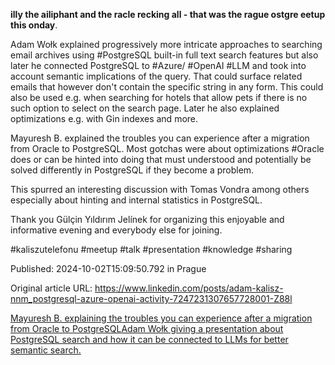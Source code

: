 **illy the ailiphant and the racle recking all **-** that was the rague ostgre eetup this onday**.


Adam Wołk explained progressively more intricate approaches to searching email archives using #PostgreSQL built-in full text search features but also later he connected PostgreSQL to #Azure/ #OpenAI #LLM and took into account semantic implications of the query. That could surface related emails that however don't contain the specific string in any form. This could also be used e.g. when searching for hotels that allow pets if there is no such option to select on the search page. Later he also explained optimizations e.g. with Gin indexes and more.


Mayuresh B. explained the troubles you can experience after a migration from Oracle to PostgreSQL. Most gotchas were about optimizations #Oracle does or can be hinted into doing that must understood and potentially be solved differently in PostgreSQL if they become a problem.

This spurred an interesting discussion with Tomas Vondra among others especially about hinting and internal statistics in PostgreSQL.


Thank you Gülçin Yıldırım Jelínek for organizing this enjoyable and informative evening and everybody else for joining.


#kaliszutelefonu #meetup #talk #presentation #knowledge #sharing


Published: 2024-10-02T15:09:50.792 in Prague

Original article URL: https://www.linkedin.com/posts/adam-kalisz-nnm_postgresql-azure-openai-activity-7247231307657728001-Z88l

[Mayuresh B. explaining the troubles you can experience after a migration from Oracle to PostgreSQL](./media/oracle-wrecking-ball.jpg)[Adam Wołk giving a presentation about PostgreSQL search and how it can be connected to LLMs for better semantic search.](./media/milly-the-mailiphant.jpg)